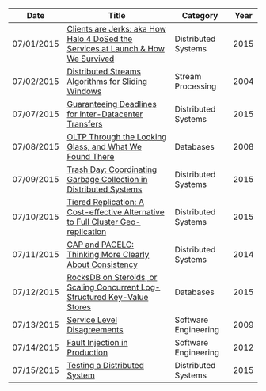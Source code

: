 | Date       | Title         | Category  | Year  |
| ---------- |---------------| ----------|-------|
| 07/01/2015 | [Clients are Jerks: aka How Halo 4 DoSed the Services at Launch & How We Survived](http://caitiem.com/2015/06/23/clients-are-jerks-aka-how-halo-4-dosed-the-services-at-launch-how-we-survived/) | Distributed Systems | 2015
| 07/02/2015 | [Distributed Streams Algorithms for Sliding Windows](http://home.engineering.iastate.edu/~snt/pubs/tocs04.pdf) | Stream Processing | 2004
| 07/07/2015 | [Guaranteeing Deadlines for Inter-Datacenter Transfers](http://sing.cse.ust.hk/~wei/papers/amoeba-eurosys2015.pdf) | Distributed Systems | 2015
| 07/08/2015 | [OLTP Through the Looking Glass, and What We Found There](http://hstore.cs.brown.edu/papers/hstore-lookingglass.pdf) | Databases | 2008
| 07/09/2015 | [Trash Day: Coordinating Garbage Collection in Distributed Systems](https://www.usenix.org/system/files/conference/hotos15/hotos15-paper-maas.pdf) | Distributed Systems | 2015
| 07/10/2015 | [Tiered Replication: A Cost-effective Alternative to Full Cluster Geo-replication](https://www.usenix.org/system/files/conference/atc15/atc15-paper-cidon.pdf) | Distributed Systems | 2015
| 07/11/2015 | [CAP and PACELC: Thinking More Clearly About Consistency](http://brooker.co.za/blog/2014/07/16/pacelc.html) | Distributed Systems | 2014
| 07/12/2015 | [RocksDB on Steroids, or Scaling Concurrent Log-Structured Key-Value Stores](http://yssrblog.tumblr.com/post/117085947023/rocksdb-on-steroids-or-scaling-concurrent) | Databases | 2015
| 07/13/2015 | [Service Level Disagreements](http://blog.b3k.us/2009/07/15/service-level-disagreements.html) | Software Engineering | 2009
| 07/14/2015 | [Fault Injection in Production](http://queue.acm.org/detail.cfm?id=2353017) | Software Engineering | 2012
| 07/15/2015 | [Testing a Distributed System](http://queue.acm.org/detail.cfm?id=2800697) | Distributed Systems | 2015
